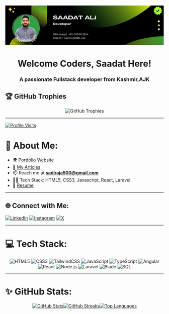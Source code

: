 ![logo](https://github.com/Place4you/Place4you/blob/main/Github%20Banner.jpg)
<h1 align="center">Welcome Coders, Saadat Here!</h1>
<h3 align="center">A passionate Fullstack developer from Kashmir,AJK</h3>

## 🏆 GitHub Trophies
<div align="center">
  <img src="https://github-trophies.vercel.app/?username=Place4you&column=6&margin-w=15&theme=gruvbox&no-bg=true&no-frame=true" alt="GitHub Trophies" />
</div>

---

[![Profile Visits](https://visitcount.itsvg.in/api?id=Place4you&icon=0&color=6C6E90)](https://visitcount.itsvg.in)

# 💫 About Me:
- 🌍 [Portfolio Website](https://bit.ly/3ubstLD)  
- 📝 [My Articles](https://bit.ly/3w5CqL6)  
- 📫 Reach me at **sadiraja500@gmail.com**  
- 🧑‍💻 Tech Stack: HTML5, CSS3, Javascript, React, Laravel  
- 📄 [Resume](https://bit.ly/3w68AGf)

---

## 🌐 Connect with Me:
[![LinkedIn](https://img.shields.io/badge/LinkedIn-0077B5?logo=linkedin&logoColor=white)](https://linkedin.com/in/saadatali786) 
[![Instagram](https://img.shields.io/badge/Instagram-E4405F?logo=instagram&logoColor=white)](https://instagram.com/sadi_raja786) 
[![X](https://img.shields.io/badge/X-1DA1F2?logo=x&logoColor=white)](https://x.com/sadi_raja1)

---

# 💻 Tech Stack:
<div align="center">
  <img src="https://img.shields.io/badge/HTML5-E34F26?style=for-the-badge&logo=html5&logoColor=white" alt="HTML5" />
  <img src="https://img.shields.io/badge/CSS3-1572B6?style=for-the-badge&logo=css3&logoColor=white" alt="CSS3" />
    <img src="https://img.shields.io/badge/TailwindCSS-38B2AC?style=for-the-badge&logo=tailwind-css&logoColor=white" alt="TailwindCSS" />

  <img src="https://img.shields.io/badge/JavaScript-F7DF1E?style=for-the-badge&logo=javascript&logoColor=black" alt="JavaScript" />
  <img src="https://img.shields.io/badge/TypeScript-007ACC?style=for-the-badge&logo=typescript&logoColor=white" alt="TypeScript" />
<img src="https://img.shields.io/badge/Angular-DD0031?style=for-the-badge&logo=angular&logoColor=white" alt="Angular" />

  <img src="https://img.shields.io/badge/React-61DAFB?style=for-the-badge&logo=react&logoColor=black" alt="React" />
  <img src="https://img.shields.io/badge/Node.js-339933?style=for-the-badge&logo=node-dot-js&logoColor=white" alt="Node.js" />
  <img src="https://img.shields.io/badge/Laravel-FF2D20?style=for-the-badge&logo=laravel&logoColor=white" alt="Laravel" />
  <img src="https://img.shields.io/badge/Blade-FF2D20?style=for-the-badge&logo=laravel&logoColor=white" alt="Blade" />
<img src="https://img.shields.io/badge/SQL-4479A1?style=for-the-badge&logo=MySQL&logoColor=white" alt="SQL" />


</div>

---

# ✨ GitHub Stats:
<div align="center" style="display: flex; justify-content: center; flex-wrap: wrap;">
  <a href="https://github.com/place4you">
    <img src="https://github-readme-stats.vercel.app/api?username=place4you&theme=vue-dark&hide_border=true&include_all_commits=true&count_private=true" width="48%" alt="GitHub Stats" />
  </a>
<a href="https://github.com/place4you">
  <img src="https://github-readme-streak-stats.herokuapp.com/?user=place4you&theme=vue-dark&hide_border=true&ring=FF4500&currStreakLabel=#FFFFFF&fire=FF4500&currStreakNum=FF4500&sideNums=4CAF50&sideLabels=4CAF50" width="48%" alt="GitHub Streaks" />
</a>

  <a href="https://github.com/place4you">
    <img src="https://github-readme-stats.vercel.app/api/top-langs/?username=place4you&layout=compact&theme=vue-dark&hide_border=true" width="48%" alt="Top Languages" />
  </a>
</div>


